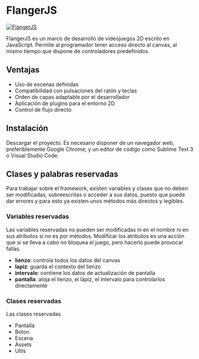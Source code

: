 # FlangerJS
[![FlangerJS](https://img.shields.io/badge/version-v1.0.0-blue.svg)](https://flangerjs.org)

FlangerJS es un marco de desarrollo de videojuegos 2D escrito en JavaScript. Permite al programador tener acceso directo al canvas, al mismo tiempo que dispone de controladores predefinidos.

## Ventajas
- Uso de escenas definidas
- Compatibilidad con pulsaciones del ratón y teclas
- Orden de capas adaptable por el desarrollador
- Aplicación de plugins para el entorno 2D
- Control de flujo directo

## Instalación
Descargar el proyecto. Es necesario disponer de un navegador web, preferiblemente Google Chrome, y un editor de código como Sublime Text 3 o Visual Studio Code.

## Clases y palabras reservadas
Para trabajar sobre el framework, existen variables y clases que no deben ser modificadas, sobreescritas o acceder a sus datos, puesto que puede dar errores y para esto ya existen unos métodos más directos y legibles.

### Variables reservadas
Las variables reservadas no pueden ser modificadas ni en el nombre ni en sus atributos si no es por métodos. Modificar los atributos es una acción que si se lleva a cabo no bloquea el juego, pero hacerlo puede provocar fallas.
- **lienzo**: controla todos los datos del canvas
- **lapiz**: guarda el contexto del lienzo
- **intervalo**: contiene los datos de actualización de pantalla
- **pantalla**: aloja el lienzo, el lápiz, el intervalo para controlarlos directamente

### Clases reservadas
Las clases reservadas
- Pantalla
- Boton
- Escena
- Assets
- Utils